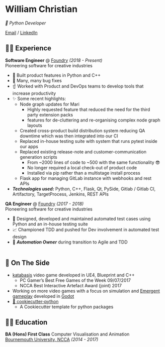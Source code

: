 # William Christian

_🐍 Python Developer_

[Email](mailto:wsachristian@outlook.com) / [LinkedIn](https://www.linkedin.com/in/wsachristian/)

## 👨‍💻 Experience

**Software Engineer** @ [Foundry](https://www.foundry.com/) _(2018 - Present)_<br>
Pioneering software for creative industries
  - 🔧 Built product features in Python and C++
  - 🐛 Many, many bug fixes
  - ☝️ Worked with Product and DevOps teams to develop tools that increase productivity
  - ✨ Some recent highlights:
    - Node graph updates for Mari
      - Highly requested feature that reduced the need for the third party extension packs
      - features for de-cluttering and re-organising complex node graph layouts
    - Created cross-product build distribution system reducing QA downtime which was then integrated into our CI
    - Replaced in-house testing suite with system that runs pytest inside our apps
    - Replaced existing release-note and customer-communication generation scripts
      - From ~2000 lines of code to ~500 with the same functionality 😎
      - No longer required a local check-out of product code
      - Installed via pip rather than a multistage install process
    - Flask app for managing GitLab instance with webhooks and rest APIs
  - **_Technologies used:_** Python, C++, Flask, Qt, PySide, Gitlab / Gitlab CI, Artifactory, TargetProcess, Jenkins, REST APIs

**QA Engineer** @ [Foundry](https://www.foundry.com/) _(2017 - 2018)_<br>Pioneering software for creative industries
  - 🧪 Designed, developed and maintained automated test cases using Python and an in-house testing suite
  - 📈 Championed TDD and pushed for Dev involvement in automated test design
  - 🏅 **_Automation Owner_** during transition to Agile and TDD
<br><br>

## 📌 On The Side
  - [katabasis](https://shadowmonk.itch.io/katabasis) video game developed in UE4, Blueprint and
C++
    - PC Gamer’s Best Free Games of the Week 09/07/2017
    - NCCA Best Interactive Artefact Award (joint) 2017
  - Working on more video games with a focus on simulation and [Emergent gameplay](https://en.wikipedia.org/wiki/Emergent_gameplay) developed in [Godot](https://godotengine.org/)
  - [🍪 cookiecutter-python](https://github.com/verillious/cookiecutter-python)
    - A Cookiecutter template for python packages

## 👨‍🎓 Education

**BA (Hons) First Class** Computer Visualisation and Animation<br>
[Bournemouth University, NCCA](https://www.bournemouth.ac.uk/about/our-faculties/faculty-media-communication/national-centre-computer-animation) _(2014 - 2017)_
